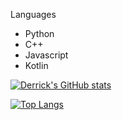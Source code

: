 Languages
- Python
- C++
- Javascript
- Kotlin

[![Derrick's GitHub stats](https://github-readme-stats.vercel.app/api?username=Derrick-Png&count_private=true&theme=dracula)](https://github.com/anuraghazra/github-readme-stats)

[![Top Langs](https://github-readme-stats.vercel.app/api/top-langs/?username=Derrick-Png&count_private=true&theme=dracula)](https://github.com/anuraghazra/github-readme-stats)
